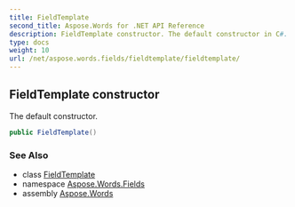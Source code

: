 ```yaml
---
title: FieldTemplate
second_title: Aspose.Words for .NET API Reference
description: FieldTemplate constructor. The default constructor in C#.
type: docs
weight: 10
url: /net/aspose.words.fields/fieldtemplate/fieldtemplate/
---
```

## FieldTemplate constructor

The default constructor.

```csharp
public FieldTemplate()
```

### See Also

* class [FieldTemplate](../)
* namespace [Aspose.Words.Fields](../../fieldtemplate/)
* assembly [Aspose.Words](../../../)
